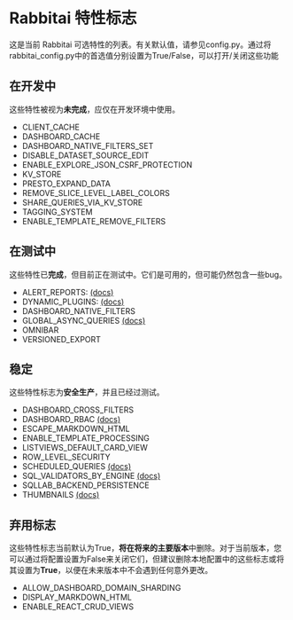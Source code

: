 # Rabbitai 特性标志
这是当前 Rabbitai 可选特性的列表。有关默认值，请参见config.py。通过将rabbitai_config.py中的首选值分别设置为True/False，可以打开/关闭这些功能

## 在开发中
这些特性被视为**未完成**，应仅在开发环境中使用。

- CLIENT_CACHE
- DASHBOARD_CACHE
- DASHBOARD_NATIVE_FILTERS_SET
- DISABLE_DATASET_SOURCE_EDIT
- ENABLE_EXPLORE_JSON_CSRF_PROTECTION
- KV_STORE
- PRESTO_EXPAND_DATA
- REMOVE_SLICE_LEVEL_LABEL_COLORS
- SHARE_QUERIES_VIA_KV_STORE
- TAGGING_SYSTEM
- ENABLE_TEMPLATE_REMOVE_FILTERS

## 在测试中
这些特性已**完成**，但目前正在测试中。它们是可用的，但可能仍然包含一些bug。

- ALERT_REPORTS: [(docs)](https://rabbitai.sgic.net.cn/docs/installation/alerts-reports)
- DYNAMIC_PLUGINS: [(docs)](https://rabbitai.sgic.net.cn/docs/installation/running-on-kubernetes)
- DASHBOARD_NATIVE_FILTERS
- GLOBAL_ASYNC_QUERIES [(docs)](https://github.com/psbsgic/rabbitai/blob/master/CONTRIBUTING.md#async-chart-queries)
- OMNIBAR
- VERSIONED_EXPORT

## 稳定
这些特性标志为**安全生产**，并且已经过测试。

- DASHBOARD_CROSS_FILTERS
- DASHBOARD_RBAC [(docs)](https://rabbitai.sgic.net.cn/docs/creating-charts-dashboards/first-dashboard#manage-access-to-dashboards)
- ESCAPE_MARKDOWN_HTML
- ENABLE_TEMPLATE_PROCESSING
- LISTVIEWS_DEFAULT_CARD_VIEW
- ROW_LEVEL_SECURITY
- SCHEDULED_QUERIES [(docs)](https://rabbitai.sgic.net.cn/docs/installation/alerts-reports)
- SQL_VALIDATORS_BY_ENGINE [(docs)](https://rabbitai.sgic.net.cn/docs/installation/sql-templating)
- SQLLAB_BACKEND_PERSISTENCE
- THUMBNAILS [(docs)](https://rabbitai.sgic.net.cn/docs/installation/cache)

## 弃用标志
这些特性标志当前默认为True，**将在将来的主要版本**中删除。对于当前版本，您可以通过将配置设置为False来关闭它们，但建议删除本地配置中的这些标志或将其设置为**True**，以便在未来版本中不会遇到任何意外更改。

- ALLOW_DASHBOARD_DOMAIN_SHARDING
- DISPLAY_MARKDOWN_HTML
- ENABLE_REACT_CRUD_VIEWS

